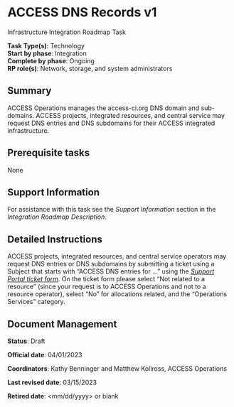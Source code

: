 # ACCESS DNS Records v1

Infrastructure Integration Roadmap Task

**Task Type(s)**: Technology  
**Start by phase**: Integration  
**Complete by phase**: Ongoing  
**RP role(s)**: Network, storage, and system administrators

## Summary

ACCESS Operations manages the access-ci.org DNS domain and sub-domains. ACCESS projects, integrated resources, and central service may request DNS entries and DNS subdomains for their ACCESS integrated infrastructure.

## Prerequisite tasks

None

## Support Information

For assistance with this task see the *Support Information* section in the *Integration Roadmap Description*.

## Detailed Instructions

ACCESS projects, integrated resources, and central service operators may request DNS entries or DNS subdomains by submitting a ticket using a Subject that starts with “ACCESS DNS entries for …” using the [*Support Portal ticket form*](https://support.access-ci.org/open-a-ticket). On the ticket form please select “Not related to a resource” (since your request is to ACCESS Operations and not to a resource operator), select “No” for allocations related, and the “Operations Services” category.

## Document Management

**Status**: Draft

**Official date**: 04/01/2023

**Coordinators**: Kathy Benninger and Matthew Kollross, ACCESS Operations

**Last revised date**: 03/15/2023

**Retired date**: \<mm/dd/yyyy\> or blank
